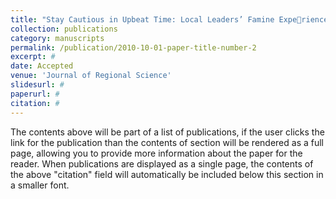 ```yaml
---
title: "Stay Cautious in Upbeat Time: Local Leaders’ Famine Experience and Development Strategy of Housing Sector in China"
collection: publications
category: manuscripts
permalink: /publication/2010-10-01-paper-title-number-2
excerpt: #
date: Accepted
venue: 'Journal of Regional Science'
slidesurl: #
paperurl: #
citation: #
---
```


The contents above will be part of a list of publications, if the user clicks the link for the publication than the contents of section will be rendered as a full page, allowing you to provide more information about the paper for the reader. When publications are displayed as a single page, the contents of the above "citation" field will automatically be included below this section in a smaller font.
